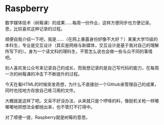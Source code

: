 # Raspberry
数字媒体技术（树莓课）的成果……每周一份作业，这样方便同步也方便记录。恩，比较喜欢这种记录的过程。

顺便自我介绍一下吧，我是……（在网上暴露身份好像不大好？）某某大学15级的本科生，专业是交互设计（其实是网络与新媒体，交互设计是基于我对自己的理解所写下的）。身为一个读文科的理科生，不管怎么说也会做一些与众不同的事情吧。

别人喜欢发公众号来记录自己的成长，而我想记录的是自己写代码的能力，在每周一次的树莓课的冲击下不断提升的过程。

今天在看HTML的时候突发奇想，为什么不直接创一个Github来管理自己的成果，同时也找地方存放自己练习用的文件。

大概就是这样了吧。文采不好没办法，从来就只是个啰嗦的料，像挺机关枪一样嘟嘟嘟地把想法全都抛出来，也不管打不打得中。

对了顺便一提，Raspberry就是树莓的意思。
